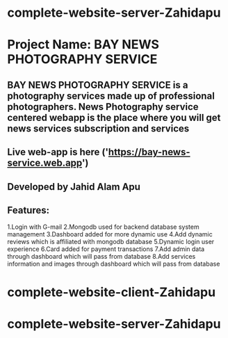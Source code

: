 # complete-website-server-Zahidapu
# Project Name: BAY NEWS PHOTOGRAPHY SERVICE
## BAY NEWS PHOTOGRAPHY SERVICE is a photography services made up of professional photographers. News Photography service centered webapp is the place where you will get news services subscription and services

## Live web-app is here ('https://bay-news-service.web.app')
## Developed by Jahid Alam Apu
## Features:
1.Login with G-mail 
2.Mongodb used for backend database system management
3.Dashboard added for more dynamic use
4.Add dynamic reviews which is affiliated with mongodb database
5.Dynamic login user experience
6.Card added for payment transactions
7.Add admin data through dashboard which will pass from database
8.Add services information and images through dashboard which will pass from database
# complete-website-client-Zahidapu
# complete-website-server-Zahidapu

